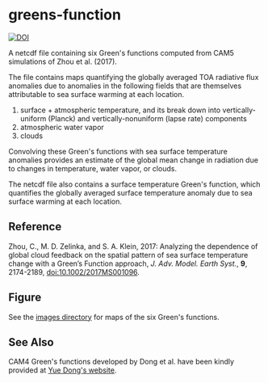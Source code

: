 # greens-function

[![DOI](https://zenodo.org/badge/155776110.svg)](https://zenodo.org/badge/latestdoi/155776110)


A netcdf file containing six Green's functions computed from CAM5 simulations of Zhou et al. (2017).

The file contains maps quantifying the globally averaged TOA radiative flux anomalies due to anomalies in the following fields that are themselves attributable to sea surface warming at each location.
1. surface + atmospheric temperature, and its break down into vertically-uniform (Planck) and vertically-nonuniform (lapse rate) components 
2. atmospheric water vapor
3. clouds

Convolving these Green's functions with sea surface temperature anomalies provides an estimate of the global mean change in radiation due to changes in temperature, water vapor, or clouds.

The netcdf file also contains a surface temperature Green's function, which quantifies the globally averaged surface temperature anomaly due to sea surface warming at each location.

Reference
----------
Zhou, C., M. D. Zelinka, and S. A. Klein, 2017: Analyzing the dependence of global cloud feedback on the spatial pattern of sea surface temperature change with a Green’s Function approach, *J. Adv. Model. Earth Syst.*, **9**, 2174-2189, [doi:10.1002/2017MS001096](http://onlinelibrary.wiley.com/doi/10.1002/2017MS001096/abstract).

Figure
----------
See the [images directory](https://github.com/mzelinka/greens-function/tree/master/images) for maps of the six Green's functions.

See Also
----------
CAM4 Green's functions developed by Dong et al. have been kindly provided at [Yue Dong's website](https://sites.google.com/view/yuedong-atmos/data?authuser=0).
